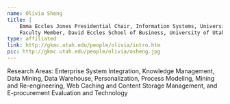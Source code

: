 ```yaml
---
name: Olivia Sheng
title: |
    Emma Eccles Jones Presidential Chair, Information Systems, University of Utah
    Faculty Member, David Eccles School of Business, University of Utah
type: affiliated
link: http://gkmc.utah.edu/people/olivia/intro.htm
pic: http://gkmc.utah.edu/people/olivia/osheng.jpg
---
```


Research Areas:
Enterprise System Integration, Knowledge Management, Data Mining, Data Warehouse, Personalization, Process Modeling, Mining and Re-engineering, Web Caching and Content Storage Management, and E-procurement Evaluation and Technology
